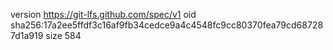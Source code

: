 version https://git-lfs.github.com/spec/v1
oid sha256:17a2ee5ffdf3c16af9fb34cedce9a4c4548fc9cc80370fea79cd687287d1a919
size 584
